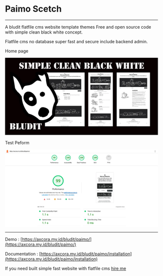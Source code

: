 # Paimo Scetch

--------

A bludit flatfile cms website template themes Free and open source code with simple clean black white concept.

Flatfile cms no database super fast and secure include backend admin.

Home page

![Free download bludit template](banner.webp)

Test Peform

![Free download bludit template](ligthhouse.webp)

--------

Demo : [https://axcora.my.id/bludit/paimo/](https://axcora.my.id/bludit/paimo/)

Documentation : [https://axcora.my.id/bludit/paimo/installation](https://axcora.my.id/bludit/paimo/installation)

If you need built simple fast website with flatfile cms [hire me](https://www.fiverr.com/creativitas/design-your-website-with-phyton-django)
